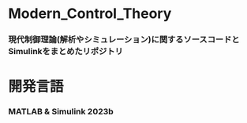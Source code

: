# Modern_Control_Theory
### 現代制御理論(解析やシミュレーション)に関するソースコードとSimulinkをまとめたリポジトリ
# 開発言語
### MATLAB & Simulink 2023b
# 
